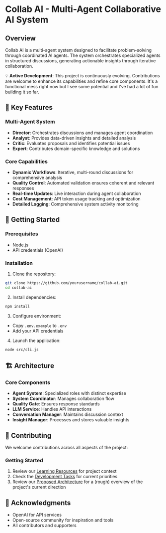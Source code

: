 # Collab AI - Multi-Agent Collaborative AI System

## Overview
Collab AI is a multi-agent system designed to facilitate problem-solving through coordinated AI agents. The system orchestrates specialized agents in structured discussions, generating actionable insights through iterative collaboration.

💡 **Active Development**: This project is continuously evolving. Contributions are welcome to enhance its capabilities and refine core components. It's a functional mess right now but I see some potential and I've had a lot of fun building it so far. 

## 🎯 Key Features

### Multi-Agent System
- **Director**: Orchestrates discussions and manages agent coordination
- **Analyst**: Provides data-driven insights and detailed analysis
- **Critic**: Evaluates proposals and identifies potential issues
- **Expert**: Contributes domain-specific knowledge and solutions

### Core Capabilities
- **Dynamic Workflows**: Iterative, multi-round discussions for comprehensive analysis
- **Quality Control**: Automated validation ensures coherent and relevant responses
- **Real-time Updates**: Live interaction during agent collaboration
- **Cost Management**: API token usage tracking and optimization
- **Detailed Logging**: Comprehensive system activity monitoring

## 🚀 Getting Started

### Prerequisites
- Node.js
- API credentials (OpenAI)

### Installation

1. Clone the repository:
```bash
git clone https://github.com/yourusername/collab-ai.git
cd collab-ai
```

2. Install dependencies:
```bash
npm install
```

3. Configure environment:
- Copy `.env.example` to `.env`
- Add your API credentials

4. Launch the application:
```bash
node src/cli.js
```

## 🏗️ Architecture

### Core Components
- **Agent System**: Specialized roles with distinct expertise
- **System Coordinator**: Manages collaboration flow
- **Quality Gate**: Ensures response standards
- **LLM Service**: Handles API interactions
- **Conversation Manager**: Maintains discussion context
- **Insight Manager**: Processes and stores valuable insights

## 👥 Contributing

We welcome contributions across all aspects of the project:

### Getting Started
1. Review our [Learning Resources](./docs/RESOURCES.md) for project context
2. Check the [Development Tasks](./docs/TODO.md) for current priorities
3. Review our [Proposed Architecture](./docs/PROPOSED-DEV.md) for a (rough) overview of the project's current direction

## 🙏 Acknowledgments

- OpenAI for API services
- Open-source community for inspiration and tools
- All contributors and supporters